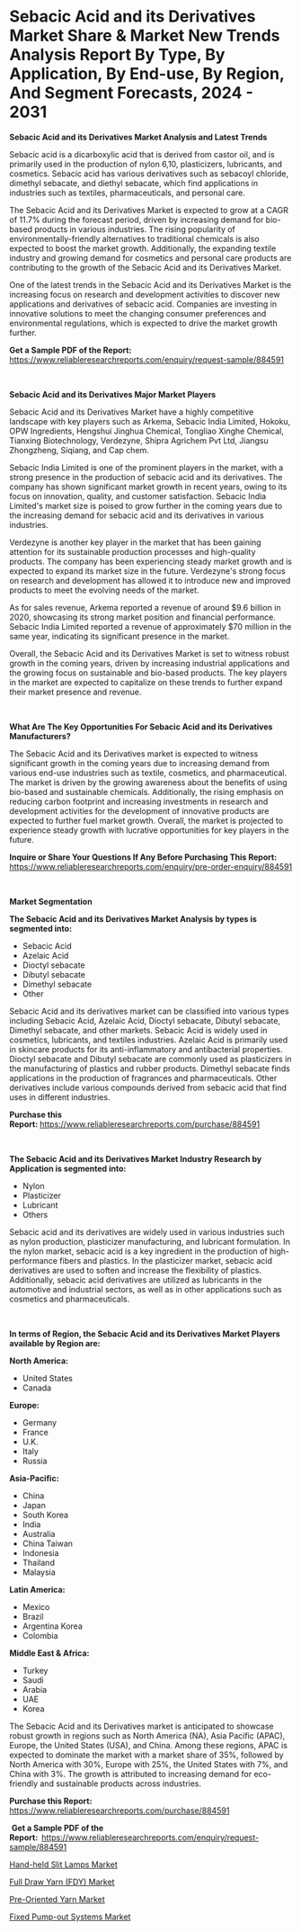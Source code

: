 <p><h1>Sebacic Acid and its Derivatives Market Share & Market New Trends Analysis Report By Type, By Application, By End-use, By Region, And Segment Forecasts, 2024 - 2031</h1></p><p><strong>Sebacic Acid and its Derivatives Market Analysis and Latest Trends</strong></p>
<p><p>Sebacic acid is a dicarboxylic acid that is derived from castor oil, and is primarily used in the production of nylon 6,10, plasticizers, lubricants, and cosmetics. Sebacic acid has various derivatives such as sebacoyl chloride, dimethyl sebacate, and diethyl sebacate, which find applications in industries such as textiles, pharmaceuticals, and personal care.</p><p>The Sebacic Acid and its Derivatives Market is expected to grow at a CAGR of 11.7% during the forecast period, driven by increasing demand for bio-based products in various industries. The rising popularity of environmentally-friendly alternatives to traditional chemicals is also expected to boost the market growth. Additionally, the expanding textile industry and growing demand for cosmetics and personal care products are contributing to the growth of the Sebacic Acid and its Derivatives Market.</p><p>One of the latest trends in the Sebacic Acid and its Derivatives Market is the increasing focus on research and development activities to discover new applications and derivatives of sebacic acid. Companies are investing in innovative solutions to meet the changing consumer preferences and environmental regulations, which is expected to drive the market growth further.</p></p>
<p><strong>Get a Sample PDF of the Report:&nbsp;</strong> <a href="https://www.reliableresearchreports.com/enquiry/request-sample/884591">https://www.reliableresearchreports.com/enquiry/request-sample/884591</a></p>
<p>&nbsp;</p>
<p><strong>Sebacic Acid and its Derivatives Major Market Players</strong></p>
<p><p>Sebacic Acid and its Derivatives Market have a highly competitive landscape with key players such as Arkema, Sebacic India Limited, Hokoku, OPW Ingredients, Hengshui Jinghua Chemical, Tongliao Xinghe Chemical, Tianxing Biotechnology, Verdezyne, Shipra Agrichem Pvt Ltd, Jiangsu Zhongzheng, Siqiang, and Cap chem.</p><p>Sebacic India Limited is one of the prominent players in the market, with a strong presence in the production of sebacic acid and its derivatives. The company has shown significant market growth in recent years, owing to its focus on innovation, quality, and customer satisfaction. Sebacic India Limited's market size is poised to grow further in the coming years due to the increasing demand for sebacic acid and its derivatives in various industries.</p><p>Verdezyne is another key player in the market that has been gaining attention for its sustainable production processes and high-quality products. The company has been experiencing steady market growth and is expected to expand its market size in the future. Verdezyne's strong focus on research and development has allowed it to introduce new and improved products to meet the evolving needs of the market.</p><p>As for sales revenue, Arkema reported a revenue of around $9.6 billion in 2020, showcasing its strong market position and financial performance. Sebacic India Limited reported a revenue of approximately $70 million in the same year, indicating its significant presence in the market.</p><p>Overall, the Sebacic Acid and its Derivatives Market is set to witness robust growth in the coming years, driven by increasing industrial applications and the growing focus on sustainable and bio-based products. The key players in the market are expected to capitalize on these trends to further expand their market presence and revenue.</p></p>
<p>&nbsp;</p>
<p><strong>What Are The Key Opportunities For Sebacic Acid and its Derivatives Manufacturers?</strong></p>
<p><p>The Sebacic Acid and its Derivatives market is expected to witness significant growth in the coming years due to increasing demand from various end-use industries such as textile, cosmetics, and pharmaceutical. The market is driven by the growing awareness about the benefits of using bio-based and sustainable chemicals. Additionally, the rising emphasis on reducing carbon footprint and increasing investments in research and development activities for the development of innovative products are expected to further fuel market growth. Overall, the market is projected to experience steady growth with lucrative opportunities for key players in the future.</p></p>
<p><strong>Inquire or Share Your Questions If Any Before Purchasing This Report:</strong> <a href="https://www.reliableresearchreports.com/enquiry/pre-order-enquiry/884591">https://www.reliableresearchreports.com/enquiry/pre-order-enquiry/884591</a></p>
<p>&nbsp;</p>
<p><strong>Market Segmentation</strong></p>
<p><strong>The Sebacic Acid and its Derivatives Market Analysis by types is segmented into:</strong></p>
<p><ul><li>Sebacic Acid</li><li>Azelaic Acid</li><li>Dioctyl sebacate</li><li>Dibutyl sebacate</li><li>Dimethyl sebacate</li><li>Other</li></ul></p>
<p><p>Sebacic Acid and its derivatives market can be classified into various types including Sebacic Acid, Azelaic Acid, Dioctyl sebacate, Dibutyl sebacate, Dimethyl sebacate, and other markets. Sebacic Acid is widely used in cosmetics, lubricants, and textiles industries. Azelaic Acid is primarily used in skincare products for its anti-inflammatory and antibacterial properties. Dioctyl sebacate and Dibutyl sebacate are commonly used as plasticizers in the manufacturing of plastics and rubber products. Dimethyl sebacate finds applications in the production of fragrances and pharmaceuticals. Other derivatives include various compounds derived from sebacic acid that find uses in different industries.</p></p>
<p><strong>Purchase this Report:&nbsp;</strong><a href="https://www.reliableresearchreports.com/purchase/884591">https://www.reliableresearchreports.com/purchase/884591</a></p>
<p>&nbsp;</p>
<p><strong>The Sebacic Acid and its Derivatives Market Industry Research by Application is segmented into:</strong></p>
<p><ul><li>Nylon</li><li>Plasticizer</li><li>Lubricant</li><li>Others</li></ul></p>
<p><p>Sebacic acid and its derivatives are widely used in various industries such as nylon production, plasticizer manufacturing, and lubricant formulation. In the nylon market, sebacic acid is a key ingredient in the production of high-performance fibers and plastics. In the plasticizer market, sebacic acid derivatives are used to soften and increase the flexibility of plastics. Additionally, sebacic acid derivatives are utilized as lubricants in the automotive and industrial sectors, as well as in other applications such as cosmetics and pharmaceuticals.</p></p>
<p>&nbsp;</p>
<p><strong>In terms of Region, the Sebacic Acid and its Derivatives Market Players available by Region are:</strong></p>
<p>
    <p> <strong> North America: </strong>
        <ul>
            <li>United States</li>
            <li>Canada</li>
        </ul>
        </p> 
    <p> <strong> Europe: </strong>
        <ul>
            <li>Germany</li>
            <li>France</li>
            <li>U.K.</li>
            <li>Italy</li>
            <li>Russia</li>
        </ul>
        </p> 
    <p> <strong> Asia-Pacific: </strong>
        <ul>
            <li>China</li>
            <li>Japan</li>
            <li>South Korea</li>
            <li>India</li>
            <li>Australia</li>
            <li>China Taiwan</li>
            <li>Indonesia</li>
            <li>Thailand</li>
            <li>Malaysia</li>
        </ul>
        </p> 
    <p> <strong> Latin America: </strong>
        <ul>
            <li>Mexico</li>
            <li>Brazil</li>
            <li>Argentina Korea</li>
            <li>Colombia</li>
        </ul>
        </p> 
    <p> <strong> Middle East & Africa: </strong>
        <ul>
            <li>Turkey</li>
            <li>Saudi</li>
            <li>Arabia</li>
            <li>UAE</li>
            <li>Korea</li>
        </ul>
    </p>
    </p>
<p><p>The Sebacic Acid and its Derivatives market is anticipated to showcase robust growth in regions such as North America (NA), Asia Pacific (APAC), Europe, the United States (USA), and China. Among these regions, APAC is expected to dominate the market with a market share of 35%, followed by North America with 30%, Europe with 25%, the United States with 7%, and China with 3%. The growth is attributed to increasing demand for eco-friendly and sustainable products across industries.</p></p>
<p><strong>Purchase this Report: </strong><a href="https://www.reliableresearchreports.com/purchase/884591">https://www.reliableresearchreports.com/purchase/884591</a></p>
<p>&nbsp;<strong>Get a Sample PDF of the Report:&nbsp;&nbsp;</strong><a href="https://www.reliableresearchreports.com/enquiry/request-sample/884591">https://www.reliableresearchreports.com/enquiry/request-sample/884591</a></p>
<p><strong></strong></p>
<p><p><a href="https://issuu.com/reportprime-2/docs/hand-held-slit-lamps-market-size-2030.pptx">Hand-held Slit Lamps Market</a></p><p><a href="https://github.com/brentleyjimmiealvaradoz4l1rea/Market-Research-Report-List-1/blob/main/full-draw-yarn-fdy-market.md">Full Draw Yarn (FDY) Market</a></p><p><a href="https://github.com/eeaveuhhh/Market-Research-Report-List-1/blob/main/pre-oriented-yarn-market.md">Pre-Oriented Yarn Market</a></p><p><a href="https://issuu.com/reportprime-2/docs/fixed-pump-out-systems-market-size-2030.pptx">Fixed Pump-out Systems Market</a></p></p>